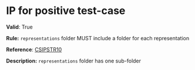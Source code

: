 # IP for positive test-case

**Valid**: True

**Rule:**  `representations` folder MUST include a folder for each representation

**Reference**: [CSIPSTR10](https://dilcisboard.github.io/E-ARK-CSIP/specification/implementation/structure/#CSIPSTR10)

**Description:** `representations` folder has one sub-folder